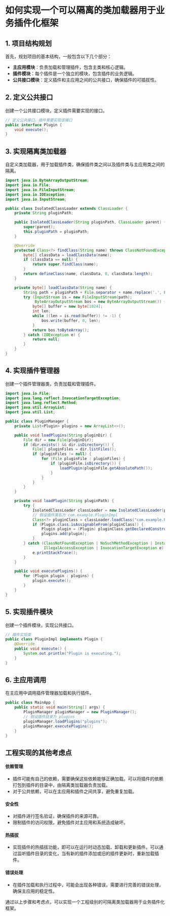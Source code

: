 # 如何实现一个可以隔离的类加载器用于业务插件化框架

## 1. 项目结构规划

首先，规划项目的基本结构，一般包含以下几个部分：

- **主应用模块**：负责加载和管理插件，包含主类和核心逻辑。
- **插件模块**：每个插件是一个独立的模块，包含插件的业务逻辑。
- **公共接口模块**：定义插件和主应用之间的公共接口，确保插件的可插拔性。

## 2. 定义公共接口

创建一个公共接口模块，定义插件需要实现的接口。

```java
// 定义公共接口，插件需要实现该接口
public interface Plugin {
    void execute();
}
```

## 3. 实现隔离类加载器

自定义类加载器，用于加载插件类，确保插件类之间以及插件类与主应用类之间的隔离。

```java
import java.io.ByteArrayOutputStream;
import java.io.File;
import java.io.FileInputStream;
import java.io.IOException;
import java.io.InputStream;

public class IsolatedClassLoader extends ClassLoader {
    private String pluginPath;

    public IsolatedClassLoader(String pluginPath, ClassLoader parent) {
        super(parent);
        this.pluginPath = pluginPath;
    }

    @Override
    protected Class<?> findClass(String name) throws ClassNotFoundException {
        byte[] classData = loadClassData(name);
        if (classData == null) {
            return super.findClass(name);
        }
        return defineClass(name, classData, 0, classData.length);
    }

    private byte[] loadClassData(String name) {
        String path = pluginPath + File.separator + name.replace('.', File.separatorChar) + ".class";
        try (InputStream is = new FileInputStream(path);
             ByteArrayOutputStream bos = new ByteArrayOutputStream()) {
            byte[] buffer = new byte[1024];
            int len;
            while ((len = is.read(buffer)) != -1) {
                bos.write(buffer, 0, len);
            }
            return bos.toByteArray();
        } catch (IOException e) {
            return null;
        }
    }
}
```

## 4. 实现插件管理器

创建一个插件管理器类，负责加载和管理插件。

```java
import java.io.File;
import java.lang.reflect.InvocationTargetException;
import java.lang.reflect.Method;
import java.util.ArrayList;
import java.util.List;

public class PluginManager {
    private List<Plugin> plugins = new ArrayList<>();

    public void loadPlugins(String pluginDir) {
        File dir = new File(pluginDir);
        if (dir.exists() && dir.isDirectory()) {
            File[] pluginFiles = dir.listFiles();
            if (pluginFiles != null) {
                for (File pluginFile : pluginFiles) {
                    if (pluginFile.isDirectory()) {
                        loadPlugin(pluginFile.getAbsolutePath());
                    }
                }
            }
        }
    }

    private void loadPlugin(String pluginPath) {
        try {
            IsolatedClassLoader classLoader = new IsolatedClassLoader(pluginPath, getClass().getClassLoader());
            // 假设插件类名为 com.example.PluginImpl
            Class<?> pluginClass = classLoader.loadClass("com.example.PluginImpl");
            if (Plugin.class.isAssignableFrom(pluginClass)) {
                Plugin plugin = (Plugin) pluginClass.getDeclaredConstructor().newInstance();
                plugins.add(plugin);
            }
        } catch (ClassNotFoundException | NoSuchMethodException | InstantiationException |
                 IllegalAccessException | InvocationTargetException e) {
            e.printStackTrace();
        }
    }

    public void executePlugins() {
        for (Plugin plugin : plugins) {
            plugin.execute();
        }
    }
}
```

## 5. 实现插件模块

创建一个插件模块，实现公共接口。

```java
// 插件实现类
public class PluginImpl implements Plugin {
    @Override
    public void execute() {
        System.out.println("Plugin is executing.");
    }
}
```

## 6. 主应用调用

在主应用中调用插件管理器加载和执行插件。

```java
public class MainApp {
    public static void main(String[] args) {
        PluginManager pluginManager = new PluginManager();
        // 假设插件目录为 plugins
        pluginManager.loadPlugins("plugins");
        pluginManager.executePlugins();
    }
}
```

## 工程实现的其他考虑点

#### 依赖管理

- 插件可能有自己的依赖，需要确保这些依赖能够正确加载。可以将插件的依赖打包到插件的目录中，由隔离类加载器负责加载。
- 对于公共依赖，可以在主应用和插件之间共享，避免重复加载。

#### 安全性

- 对插件进行签名验证，确保插件的来源可靠。
- 限制插件的访问权限，避免插件对主应用和系统造成破坏。

#### 热插拔

- 实现插件的热插拔功能，即可以在运行时动态加载、卸载和更新插件。可以通过监听插件目录的变化，当有新的插件添加或旧的插件更新时，重新加载插件。

#### 错误处理

- 在插件加载和执行过程中，可能会出现各种错误，需要进行完善的错误处理，确保主应用的稳定性。

通过以上步骤和考虑点，可以实现一个工程级别的可隔离类加载器用于业务插件化框架。



